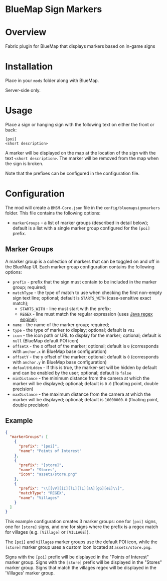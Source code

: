 BlueMap Sign Markers
====================

# Overview
Fabric plugin for BlueMap that displays markers based on in-game signs

# Installation
Place in your `mods` folder along with BlueMap.

Server-side only.

# Usage
Place a sign or hanging sign with the following text on either the front or back:
```
[poi]
<short description>
```
A marker will be displayed on the map at the location of the sign with the text `<short description>`. The marker will
be removed from the map when the sign is broken.

Note that the prefixes can be configured in the configuration file.

# Configuration
The mod will create a `BMSM-Core.json` file in the `config/bluemapsignmarkers` folder. This file contains the following
options:
- `markerGroups` - a list of marker groups (described in detail below); default is a list with a single marker group
configured for the `[poi]` prefix.

## Marker Groups
A marker group is a collection of markers that can be toggled on and off in the BlueMap UI. Each marker group
configuration contains the following options:
- `prefix` - prefix that the sign must contain to be included in the marker group; required;
- `matchType` - the type of match to use when checking the first non-empty sign text line; optional; default is `STARTS_WITH` (case-sensitive exact match);
  - `STARTS_WITH` - line must start with the prefix;
  - `REGEX` - line must match the regular expression (uses [Java regex engine](https://docs.oracle.com/javase/8/docs/api/java/util/regex/Pattern.html));
- `name` - the name of the marker group; required;
- `type` - the type of marker to display; optional; default is `POI`
- `icon` - the icon path or URL to display for the marker; optional; default is `null` (BlueMap default POI icon)
- `offsetX` - the x offset of the marker; optional; default is `0` (corresponds with `anchor.x` in BlueMap base configuration)
- `offsetY` - the y offset of the marker; optional; default is `0` (corresponds with `anchor.y` in BlueMap base configuration)
- `defaultHidden` - If this is true, the marker-set will be hidden by default and can be enabled by the user; optional; default is `false`
- `minDistance` - the minimum distance from the camera at which the marker will be displayed; optional; default is `0.0` (floating point, double precision)
- `maxDistance` - the maximum distance from the camera at which the marker will be displayed; optional; default is `10000000.0` (floating point, double precision)

## Example

```json
{
  "markerGroups": [
    {
      "prefix": "[poi]",
      "name": "Points of Interest"
    },
    {
      "prefix": "[store]",
      "name": "Stores",
      "icon": "assets/store.png"
    },
    {
      "prefix": "\\[[vV][iI][lL][lL][aA][gG][eE]\\]",
      "matchType": "REGEX",
      "name": "Villages"
    }
  ]
}
```

This example configuration creates 3 marker groups: one for `[poi]` signs, one for `[store]` signs, and one for signs
where the prefix is a regex match for villages (e.g. `[Village]` or `[VILLAGE]`).

The `[poi]` and `Villages` marker groups use the default POI icon, while the `[store]` marker group uses a custom icon
located at `assets/store.png`.

Signs with the `[poi]` prefix will be displayed in the "Points of Interest" marker group. Signs with the `[store]`
prefix will be displayed in the "Stores" marker group. Signs that match the villages regex will be displayed in the
'Villages' marker group.

